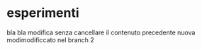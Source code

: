 # esperimenti
bla bla modifica senza cancellare il contenuto precedente
nuova modimodificcato nel branch 2


